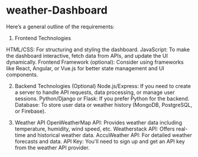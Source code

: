 # weather-Dashboard


Here’s a general outline of the requirements:

1. Frontend Technologies

 
HTML/CSS: For structuring and styling the dashboard.
JavaScript: To make the dashboard interactive, fetch data from APIs, and update the UI dynamically.
Frontend Framework (optional): Consider using frameworks like React, Angular, or Vue.js for better state management and UI components.


2. Backend Technologies (Optional)
Node.js/Express: If you need to create a server to handle API requests, data processing, or manage user sessions.
Python/Django or Flask: If you prefer Python for the backend.
Database: To store user data or weather history (MongoDB, PostgreSQL, or Firebase).


3. Weather API
OpenWeatherMap API: Provides weather data including temperature, humidity, wind speed, etc.
Weatherstack API: Offers real-time and historical weather data.
AccuWeather API: For detailed weather forecasts and data.
API Key: You'll need to sign up and get an API key from the weather API provider.
